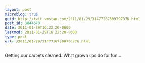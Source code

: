 ```yaml
---
layout: post
microblog: true
guid: http://twit.vmstan.com/2011/01/29/31477267309797376.html
post_id: 3044570
date: 2011-01-29T16:22:20-0600
lastmod: 2011-01-29T16:22:20-0600
type: post
url: /2011/01/29/31477267309797376.html
---
```

Getting our carpets cleaned. What grown ups do for fun...
